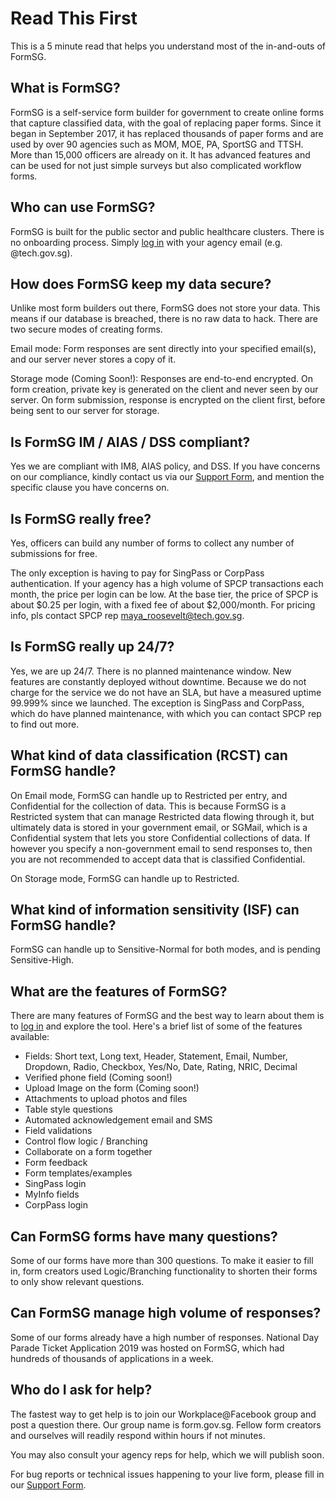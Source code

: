 # Read This First

This is a 5 minute read that helps you understand most of the in-and-outs of FormSG.

## What is FormSG?

FormSG is a self-service form builder for government to create online forms that capture classified data, with the goal of replacing paper forms. Since it began in September 2017, it has replaced thousands of paper forms and are used by over 90 agencies such as MOM, MOE, PA,  SportSG and TTSH. More than 15,000 officers are already on it. It has advanced features and can be used for not just simple surveys but also complicated workflow forms.

## Who can use FormSG?

FormSG is built for the public sector and public healthcare clusters. There is no onboarding process. Simply [log in](https://form.gov.sg/#!/signin) with your agency email (e.g. @tech.gov.sg).

## How does FormSG keep my data secure?

Unlike most form builders out there, FormSG does not store your data. This means if our database is breached, there is no raw data to hack. There are two secure modes of creating forms.

Email mode: Form responses are sent directly into your specified email(s), and our server never stores a copy of it. 

Storage mode (Coming Soon!): Responses are end-to-end encrypted. On form creation, private key is generated on the client and never seen by our server. On form submission, response is encrypted on the client first, before being sent to our server for storage.

## Is FormSG IM / AIAS / DSS compliant?

Yes we are compliant with IM8, AIAS policy, and DSS. If you have concerns on our compliance, kindly contact us via our [Support Form](https://go.gov.sg/formsg-support), and mention the specific clause you have concerns on.

## Is FormSG really free?

Yes, officers can build any number of forms to collect any number of submissions for free. 

The only exception is having to pay for SingPass or CorpPass authentication. If your agency has a high volume of SPCP transactions each month, the price per login can be low. At the base tier, the price of SPCP is about $0.25 per login, with a fixed fee of about $2,000/month. For pricing info, pls contact SPCP rep maya_roosevelt@tech.gov.sg.

## Is FormSG really up 24/7?

Yes, we are up 24/7. There is no planned maintenance window. New features are constantly deployed without downtime. Because we do not charge for the service we do not have an SLA, but have a measured uptime 99.999% since we launched. The exception is SingPass and CorpPass, which do have planned maintenance, with which you can contact SPCP rep to find out more.

## What kind of data classification (RCST) can FormSG handle?

On Email mode, FormSG can handle up to Restricted per entry, and Confidential for the collection of data. This is because FormSG is a Restricted system that can manage Restricted data flowing through it, but ultimately data is stored in your government email, or SGMail, which is a Confidential system that lets you store Confidential collections of data. If however you specify a non-government email to send responses to, then you are not recommended to accept data that is classified Confidential.

On Storage mode, FormSG can handle up to Restricted. 

## What kind of information sensitivity (ISF) can FormSG handle?

FormSG can handle up to Sensitive-Normal for both modes, and is pending Sensitive-High.

## What are the features of FormSG?

There are many features of FormSG and the best way to learn about them is to [log in](https://form.gov.sg/#!/signin) and explore the tool. Here's a brief list of some of the features available:
- Fields: Short text, Long text, Header, Statement, Email, Number, Dropdown, Radio, Checkbox, Yes/No, Date, Rating, NRIC, Decimal
- Verified phone field (Coming soon!)
- Upload Image on the form (Coming soon!)
- Attachments to upload photos and files
- Table style questions
- Automated acknowledgement email and SMS
- Field validations
- Control flow logic / Branching
- Collaborate on a form together
- Form feedback
- Form templates/examples
- SingPass login
- MyInfo fields
- CorpPass login

## Can FormSG forms have many questions?

Some of our forms have more than 300 questions. To make it easier to fill in, form creators used Logic/Branching functionality to shorten their forms to only show relevant questions.

## Can FormSG manage high volume of responses?

Some of our forms already have a high number of responses. National Day Parade Ticket Application 2019 was hosted on FormSG, which had hundreds of thousands of applications in a week.

## Who do I ask for help?

The fastest way to get help is to join our Workplace@Facebook group and post a question there. Our group name is form.gov.sg. Fellow form creators and ourselves will readily respond within hours if not minutes. 

You may also consult your agency reps for help, which we will publish soon.

For bug reports or technical issues happening to your live form, please fill in our [Support Form](https://go.gov.sg/formsg-support).
